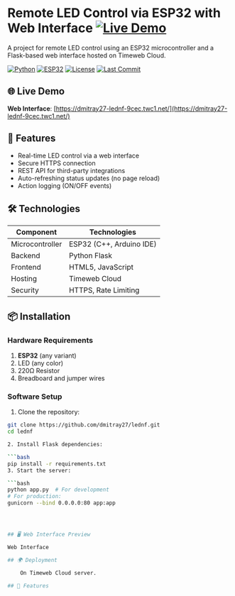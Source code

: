 # Remote LED Control via ESP32 with Web Interface [![Live Demo](https://img.shields.io/badge/Live_Demo-Timeweb_Cloud-blue)](https://dmitray27-lednf-9cec.twc1.net/)

A project for remote LED control using an ESP32 microcontroller and a Flask-based web interface hosted on Timeweb Cloud.

[![Python](https://img.shields.io/badge/Python-3.8%2B-blue?logo=python)](https://python.org)
[![ESP32](https://img.shields.io/badge/ESP32-v4.4.1-green?logo=espressif)](https://espressif.com)
[![License](https://img.shields.io/badge/License-MIT-red)](https://opensource.org/licenses/MIT)
[![Last Commit](https://img.shields.io/github/last-commit/dmitray27/lednf)](https://github.com/dmitray27/lednf/commits/main)

## 🌐 Live Demo
**Web Interface**: [https://dmitray27-lednf-9cec.twc1.net/](https://dmitray27-lednf-9cec.twc1.net/)

## 🚀 Features
- Real-time LED control via a web interface
- Secure HTTPS connection
- REST API for third-party integrations
- Auto-refreshing status updates (no page reload)
- Action logging (ON/OFF events)

## 🛠 Technologies
| Component       | Technologies               |
|-----------------|----------------------------|
| Microcontroller | ESP32 (C++, Arduino IDE)    |
| Backend         | Python Flask               |
| Frontend        | HTML5, JavaScript    |
| Hosting         | Timeweb Cloud      |
| Security        | HTTPS, Rate Limiting       |

## 📦 Installation

### Hardware Requirements
1. **ESP32** (any variant)
2. LED (any color)
3. 220Ω Resistor
4. Breadboard and jumper wires

### Software Setup
1. Clone the repository:

```bash
git clone https://github.com/dmitray27/lednf.git
cd lednf

2. Install Flask dependencies:

```bash
pip install -r requirements.txt
3. Start the server:

```bash
python app.py  # For development
# For production:
gunicorn --bind 0.0.0.0:80 app:app




## 🖥 Web Interface Preview

Web Interface

## 🌍 Deployment

    On Timeweb Cloud server.

## 🚀 Features


